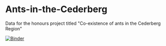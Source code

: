 # Ants-in-the-Cederberg
Data for the honours project titled "Co-existence of ants in the Cederberg Region"

[![Binder](https://2i2c.mybinder.org/badge_logo.svg)](https://2i2c.mybinder.org/v2/gh/EntoAmy/Ants-in-the-Cederberg/HEAD)
